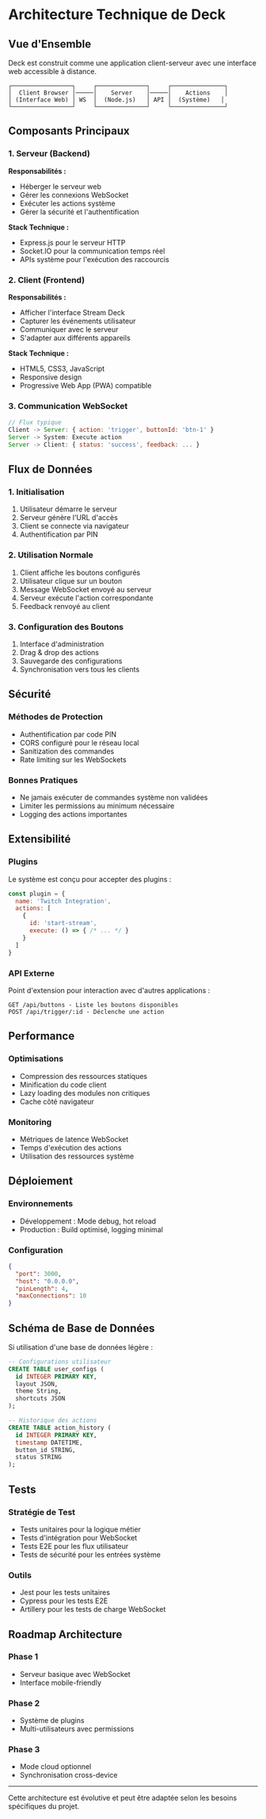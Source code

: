 # Architecture Technique de Deck

## Vue d'Ensemble

Deck est construit comme une application client-serveur avec une interface web accessible à distance.

```
┌─────────────────┐     ┌──────────────┐     ┌───────────────┐
│  Client Browser │─────│    Server    │─────│    Actions    │
│ (Interface Web) │ WS  │  (Node.js)   │ API │  (Système)   │
└─────────────────┘     └──────────────┘     └───────────────┘
```

## Composants Principaux

### 1. Serveur (Backend)

**Responsabilités :**
- Héberger le serveur web
- Gérer les connexions WebSocket
- Exécuter les actions système
- Gérer la sécurité et l'authentification

**Stack Technique :**
- Express.js pour le serveur HTTP
- Socket.IO pour la communication temps réel
- APIs système pour l'exécution des raccourcis

### 2. Client (Frontend)

**Responsabilités :**
- Afficher l'interface Stream Deck
- Capturer les événements utilisateur
- Communiquer avec le serveur
- S'adapter aux différents appareils

**Stack Technique :**
- HTML5, CSS3, JavaScript
- Responsive design
- Progressive Web App (PWA) compatible

### 3. Communication WebSocket

```javascript
// Flux typique
Client -> Server: { action: 'trigger', buttonId: 'btn-1' }
Server -> System: Execute action
Server -> Client: { status: 'success', feedback: ... }
```

## Flux de Données

### 1. Initialisation
1. Utilisateur démarre le serveur
2. Serveur génère l'URL d'accès
3. Client se connecte via navigateur
4. Authentification par PIN

### 2. Utilisation Normale
1. Client affiche les boutons configurés
2. Utilisateur clique sur un bouton
3. Message WebSocket envoyé au serveur
4. Serveur exécute l'action correspondante
5. Feedback renvoyé au client

### 3. Configuration des Boutons
1. Interface d'administration
2. Drag & drop des actions
3. Sauvegarde des configurations
4. Synchronisation vers tous les clients

## Sécurité

### Méthodes de Protection
- Authentification par code PIN
- CORS configuré pour le réseau local
- Sanitization des commandes
- Rate limiting sur les WebSockets

### Bonnes Pratiques
- Ne jamais exécuter de commandes système non validées
- Limiter les permissions au minimum nécessaire
- Logging des actions importantes

## Extensibilité

### Plugins
Le système est conçu pour accepter des plugins :
```javascript
const plugin = {
  name: 'Twitch Integration',
  actions: [
    {
      id: 'start-stream',
      execute: () => { /* ... */ }
    }
  ]
}
```

### API Externe
Point d'extension pour interaction avec d'autres applications :
```
GET /api/buttons - Liste les boutons disponibles
POST /api/trigger/:id - Déclenche une action
```

## Performance

### Optimisations
- Compression des ressources statiques
- Minification du code client
- Lazy loading des modules non critiques
- Cache côté navigateur

### Monitoring
- Métriques de latence WebSocket
- Temps d'exécution des actions
- Utilisation des ressources système

## Déploiement

### Environnements
- Développement : Mode debug, hot reload
- Production : Build optimisé, logging minimal

### Configuration
```json
{
  "port": 3000,
  "host": "0.0.0.0",
  "pinLength": 4,
  "maxConnections": 10
}
```

## Schéma de Base de Données

Si utilisation d'une base de données légère :
```sql
-- Configurations utilisateur
CREATE TABLE user_configs (
  id INTEGER PRIMARY KEY,
  layout JSON,
  theme String,
  shortcuts JSON
);

-- Historique des actions
CREATE TABLE action_history (
  id INTEGER PRIMARY KEY,
  timestamp DATETIME,
  button_id STRING,
  status STRING
);
```

## Tests

### Stratégie de Test
- Tests unitaires pour la logique métier
- Tests d'intégration pour WebSocket
- Tests E2E pour les flux utilisateur
- Tests de sécurité pour les entrées système

### Outils
- Jest pour les tests unitaires
- Cypress pour les tests E2E
- Artillery pour les tests de charge WebSocket

## Roadmap Architecture

### Phase 1
- Serveur basique avec WebSocket
- Interface mobile-friendly

### Phase 2
- Système de plugins
- Multi-utilisateurs avec permissions

### Phase 3
- Mode cloud optionnel
- Synchronisation cross-device

---

Cette architecture est évolutive et peut être adaptée selon les besoins spécifiques du projet.